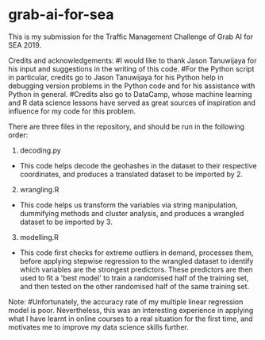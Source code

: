 # grab-ai-for-sea

This is my submission for the Traffic Management Challenge of Grab AI for SEA 2019.

Credits and acknowledgements:
#I would like to thank Jason Tanuwijaya for his input and suggestions in the writing of this code.
#For the Python script in particular, credits go to Jason Tanuwijaya for his Python help in debugging version problems in the Python code and for his assistance with Python in general.
#Credits also go to DataCamp, whose machine learning and R data science lessons have served as great sources of inspiration and influence for my code for this problem.

There are three files in the repository, and should be run in the following order:

1. decoding.py
- This code helps decode the geohashes in the dataset to their respective coordinates, and produces a translated dataset to be imported by 2.

2. wrangling.R
- This code helps us transform the variables via string manipulation, dummifying methods and cluster analysis, and produces a wrangled dataset to be imported by 3.

3. modelling.R
- This code first checks for extreme outliers in demand, processes them, before applying stepwise regression to the wrangled dataset to identify which variables are the strongest predictors. These predictors are then used to fit a 'best model' to train a randomised half of the training set, and then tested on the other randomised half of the same training set.

Note:
#Unfortunately, the accuracy rate of my multiple linear regression model is poor. Nevertheless, this was an interesting experience in applying what I have learnt in online courses to a real situation for the first time, and motivates me to improve my data science skills further.
